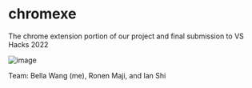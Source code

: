 # chromexe

The chrome extension portion of our project and final submission to VS Hacks 2022 

![image](https://user-images.githubusercontent.com/77554409/186488197-c04dad58-24d8-40c5-98ba-1eeb9273e544.png)

Team: Bella Wang (me), Ronen Maji, and Ian Shi
